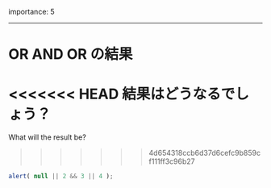 importance: 5

---

# OR AND OR の結果

<<<<<<< HEAD
結果はどうなるでしょう？
=======
What will the result be?
>>>>>>> 4d654318ccb6d37d6cefc9b859cf111ff3c96b27

```js
alert( null || 2 && 3 || 4 );
```
